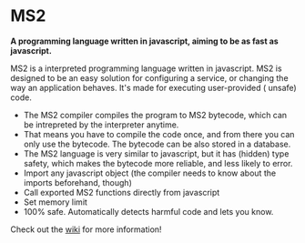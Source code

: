 
# MS2
**A programming language written in javascript, aiming to be as fast as javascript.**

MS2 is a interpreted programming language written in javascript. MS2 is designed to be an easy solution for configuring a service, or changing the way an application behaves. It's made for executing user-provided ( unsafe) code.

- The MS2 compiler compiles the program to MS2 bytecode, which can be intrepreted by the interpreter anytime.
- That means you have to compile the code once, and from there you can only use the bytecode. The bytecode can be also stored in a database.
- The MS2 language is very similar to javascript, but it has (hidden) type safety, which makes the bytecode more reliable, and less likely to error.
- Import any javascript object (the compiler needs to know about the imports beforehand, though)
- Call exported MS2 functions directly from javascript
- Set memory limit
- 100% safe. Automatically detects harmful code and lets you know. 

Check out the [wiki](https://github.com/GoogleFeud/ms2/wiki) for more information!